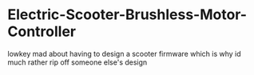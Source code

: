# Electric-Scooter-Brushless-Motor-Controller

lowkey mad about having to design a scooter firmware which is why id much rather rip off someone else's design
